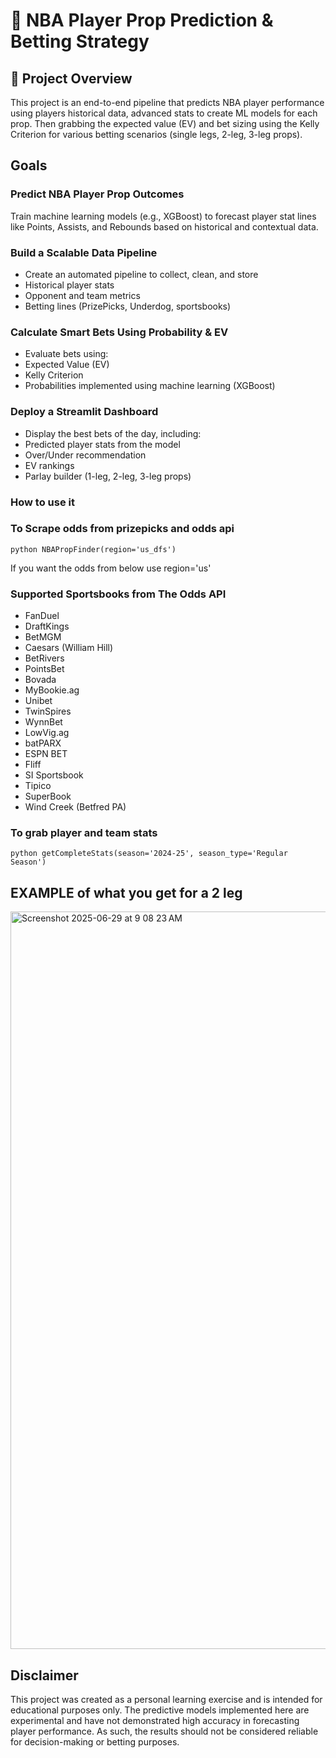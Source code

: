 # 🏀 NBA Player Prop Prediction & Betting Strategy
## 📌 Project Overview
This project is an end-to-end pipeline that predicts NBA player performance using players historical data, advanced stats to create ML models for each prop. Then grabbing the expected value (EV) and bet sizing using the Kelly Criterion for various betting scenarios (single legs, 2-leg, 3-leg props).
## Goals
### Predict NBA Player Prop Outcomes
Train machine learning models (e.g., XGBoost) to forecast player stat lines like Points, Assists, and Rebounds based on historical and contextual data.

### Build a Scalable Data Pipeline
- Create an automated pipeline to collect, clean, and store
- Historical player stats
- Opponent and team metrics
- Betting lines (PrizePicks, Underdog, sportsbooks)

### Calculate Smart Bets Using Probability & EV
- Evaluate bets using:
- Expected Value (EV)
- Kelly Criterion
- Probabilities implemented using machine learning (XGBoost)

### Deploy a Streamlit Dashboard
- Display the best bets of the day, including:
- Predicted player stats from the model
- Over/Under recommendation
- EV rankings
- Parlay builder (1-leg, 2-leg, 3-leg props)

### How to use it
### To Scrape odds from prizepicks and odds api
```
python NBAPropFinder(region='us_dfs')
```
If you want the odds from below use region='us'
### Supported Sportsbooks from The Odds API
- FanDuel
- DraftKings
- BetMGM
- Caesars (William Hill)
- BetRivers
- PointsBet
- Bovada
- MyBookie.ag
- Unibet
- TwinSpires
- WynnBet
- LowVig.ag
- batPARX
- ESPN BET
- Fliff
- SI Sportsbook
- Tipico
- SuperBook
- Wind Creek (Betfred PA)
### To grab player and team stats
```
python getCompleteStats(season='2024-25', season_type='Regular Season')
```
## EXAMPLE of what you get for a 2 leg
<img width="1180" alt="Screenshot 2025-06-29 at 9 08 23 AM" src="https://github.com/user-attachments/assets/daa9366d-6d61-4f75-8a68-90100f576237" />

## Disclaimer
This project was created as a personal learning exercise and is intended for educational purposes only. The predictive models implemented here are experimental and have not demonstrated high accuracy in forecasting player performance. As such, the results should not be considered reliable for decision-making or betting purposes.
